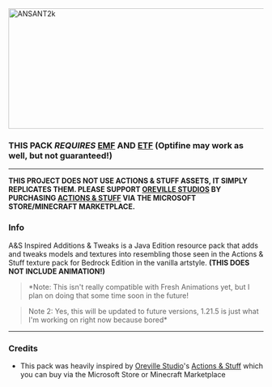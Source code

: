 <img width="2048" height="238" alt="ANSANT2k" src="https://github.com/user-attachments/assets/4cc83e53-40bd-46cc-9ca0-b566c58e1a7e" />

### THIS PACK *REQUIRES* [EMF](https://modrinth.com/mod/entity-model-features "EMF") AND [ETF](https://modrinth.com/mod/entitytexturefeatures "ETF") (Optifine may work as well, but not guaranteed!)
------------

**THIS PROJECT DOES NOT USE ACTIONS & STUFF ASSETS, IT SIMPLY REPLICATES THEM. PLEASE SUPPORT [OREVILLE STUDIOS](https://orevillestudios.com/ "OREVILLE STUDIOS") BY PURCHASING [ACTIONS & STUFF](https://www.minecraft.net/en-us/marketplace/pdp/oreville-studios/actions--stuff-1.4/61c7a786-d7ad-49e0-a710-817121cd9795 "ACTIONS & STUFF") VIA THE MICROSOFT STORE/MINECRAFT MARKETPLACE.**

### Info

A&S Inspired Additions & Tweaks is a Java Edition resource pack that adds and tweaks models and textures into resembling those seen in the Actions & Stuff texture pack for Bedrock Edition in the vanilla artstyle. **(THIS DOES NOT INCLUDE ANIMATION!)**

> *Note: This isn't really compatible with Fresh Animations yet, but I plan on doing that some time soon in the future!
 
> Note 2: Yes, this will be updated to future versions, 1.21.5 is just what I'm working on right now because bored*

------------

###  Credits
- This pack was heavily inspired by [Oreville Studio](https://orevillestudios.com/)'s [Actions & Stuff](https://www.minecraft.net/en-us/marketplace/pdp/oreville-studios/actions--stuff-1.4/61c7a786-d7ad-49e0-a710-817121cd9795 "ACTIONS & STUFF") which you can buy via the Microsoft Store or Minecraft Marketplace

